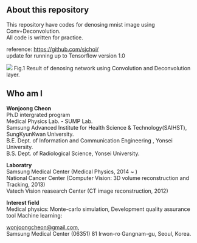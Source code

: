 ## About this repository 
This repository have codes for denosing mnist image using Conv+Deconvolution.  
All code is written for practice.   
  
reference: https://github.com/sjchoi/  
update for running up to Tensorflow version 1.0  

<img src = https://github.com/wjcheon/Denosing_mnist_deconvolution_Tensorflow/blob/master/Denosing_result.png/>  
Fig.1 Result of denosing network using Convolution and Deconvolution layer. 
  
## Who am I 
**Wonjoong Cheon**  
Ph.D intergrated program  
Medical Physics Lab. - SUMP Lab.  
Samsung Advanced Institute for Health Science & Technology(SAIHST), SungKyunKwan University.  
B.E. Dept. of Information and Communication Engineering , Yonsei University.  
B.S. Dept. of Radiological Science, Yonsei University.  

**Laboratry**  
Samsung Medical Center (Medical Physics, 2014 ~ )  
National Cancer Center (Computer Vision: 3D volume reconstruction and Tracking, 2013)  
Vatech Vision reasearch Center (CT image reconstruction, 2012)  

**Interest field**  
Medical physics: Monte-carlo simulation, Development quality assurance tool
Machine learning:

wonjoongcheon@gmail.com,   
Samsung Medical Center (06351) 81 Irwon-ro Gangnam-gu, Seoul, Korea.  
